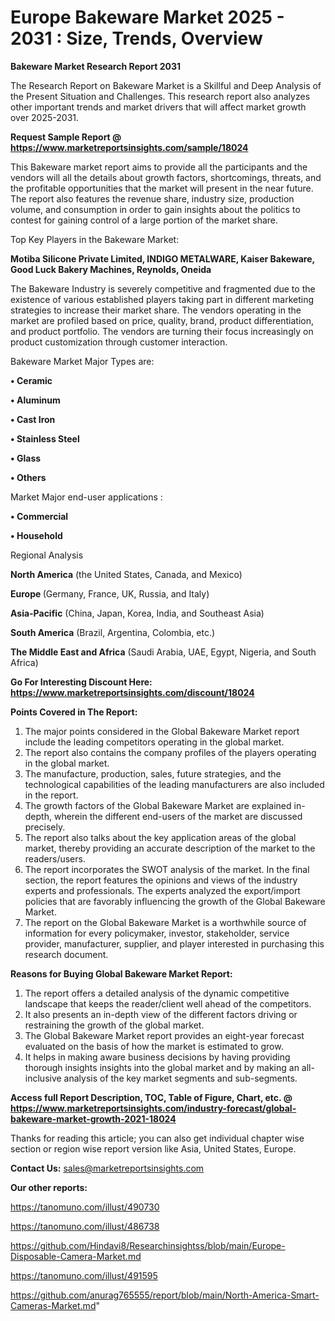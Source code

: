 # Europe Bakeware Market 2025 - 2031 : Size, Trends, Overview

<strong>Bakeware Market Research Report 2031</strong>

The Research Report on Bakeware Market is a Skillful and Deep Analysis of the Present Situation and Challenges. This research report also analyzes other important trends and market drivers that will affect market growth over 2025-2031.

<strong>Request Sample Report @ <a href=https://www.marketreportsinsights.com/sample/18024>https://www.marketreportsinsights.com/sample/18024</a></strong>

This Bakeware market report aims to provide all the participants and the vendors will all the details about growth factors, shortcomings, threats, and the profitable opportunities that the market will present in the near future. The report also features the revenue share, industry size, production volume, and consumption in order to gain insights about the politics to contest for gaining control of a large portion of the market share.

Top Key Players in the Bakeware Market:

<strong>Motiba Silicone Private Limited, INDIGO METALWARE, Kaiser Bakeware, Good Luck Bakery Machines, Reynolds, Oneida</strong>

The Bakeware Industry is severely competitive and fragmented due to the existence of various established players taking part in different marketing strategies to increase their market share. The vendors operating in the market are profiled based on price, quality, brand, product differentiation, and product portfolio. The vendors are turning their focus increasingly on product customization through customer interaction.

Bakeware Market Major Types are:

<strong>• Ceramic

• Aluminum

• Cast Iron

• Stainless Steel

• Glass

• Others</strong>

Market Major end-user applications :

<strong>• Commercial

• Household</strong>

Regional Analysis

</u><strong><b>North America</b></strong> (the United States, Canada, and Mexico)

<strong><b>Europe </b></strong>(Germany, France, UK, Russia, and Italy)

<strong><b>Asia-Pacific</b></strong> (China, Japan, Korea, India, and Southeast Asia)

<strong><b>South America</b></strong> (Brazil, Argentina, Colombia, etc.)

<strong><b>The Middle East and Africa</b></strong> (Saudi Arabia, UAE, Egypt, Nigeria, and South Africa)

<strong>Go For Interesting Discount Here: <a href=https://www.marketreportsinsights.com/discount/18024>https://www.marketreportsinsights.com/discount/18024</a></strong>

<strong>Points Covered in The Report:</strong>
<ol>
  <li>The major points considered in the Global Bakeware Market report include the leading competitors operating in the global market.</li>
  <li>The report also contains the company profiles of the players operating in the global market.</li>
  <li>The manufacture, production, sales, future strategies, and the technological capabilities of the leading manufacturers are also included in the report.</li>
  <li>The growth factors of the Global Bakeware Market are explained in-depth, wherein the different end-users of the market are discussed precisely.</li>
  <li>The report also talks about the key application areas of the global market, thereby providing an accurate description of the market to the readers/users.</li>
  <li>The report incorporates the SWOT analysis of the market. In the final section, the report features the opinions and views of the industry experts and professionals. The experts analyzed the export/import policies that are favorably influencing the growth of the Global Bakeware Market.</li>
  <li>The report on the Global Bakeware Market is a worthwhile source of information for every policymaker, investor, stakeholder, service provider, manufacturer, supplier, and player interested in purchasing this research document.</li>
</ol>
<strong>Reasons for Buying Global Bakeware Market Report:</strong>

<ol>
  <li>The report offers a detailed analysis of the dynamic competitive landscape that keeps the reader/client well ahead of the competitors.</li>
  <li>It also presents an in-depth view of the different factors driving or restraining the growth of the global market.</li>
  <li>The Global Bakeware Market report provides an eight-year forecast evaluated on the basis of how the market is estimated to grow.</li>
  <li>It helps in making aware business decisions by having providing thorough insights insights into the global market and by making an all-inclusive analysis of the key market segments and sub-segments.</li>
</ol>
<strong>Access full Report Description, TOC, Table of Figure, Chart, etc. @ <a href=https://www.marketreportsinsights.com/industry-forecast/global-bakeware-market-growth-2021-18024>https://www.marketreportsinsights.com/industry-forecast/global-bakeware-market-growth-2021-18024</a></strong>


Thanks for reading this article; you can also get individual chapter wise section or region wise report version like Asia, United States, Europe.

<strong>Contact Us:</strong>
sales@marketreportsinsights.com

<strong>Our other reports:</strong>

<a href=https://tanomuno.com/illust/490730>https://tanomuno.com/illust/490730</a>

<a href=https://tanomuno.com/illust/486738>https://tanomuno.com/illust/486738</a>

<a href=https://github.com/Hindavi8/Researchinsightss/blob/main/Europe-Disposable-Camera-Market.md>https://github.com/Hindavi8/Researchinsightss/blob/main/Europe-Disposable-Camera-Market.md</a>

<a href=https://tanomuno.com/illust/491595>https://tanomuno.com/illust/491595</a>

<a href=https://github.com/anurag765555/report/blob/main/North-America-Smart-Cameras-Market.md>https://github.com/anurag765555/report/blob/main/North-America-Smart-Cameras-Market.md</a>"
